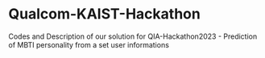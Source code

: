 # Qualcom-KAIST-Hackathon
Codes and Description of our solution for QIA-Hackathon2023 - Prediction of MBTI personality from a set user informations
